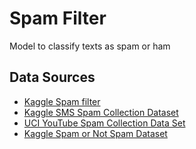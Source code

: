 # Spam Filter

Model to classify texts as spam or ham

## Data Sources

* [Kaggle Spam filter](https://www.kaggle.com/karthickveerakumar/spam-filter)
* [Kaggle SMS Spam Collection Dataset](https://www.kaggle.com/uciml/sms-spam-collection-dataset)
* [UCI YouTube Spam Collection Data Set](https://archive.ics.uci.edu/ml/datasets/YouTube+Spam+Collection)
* [Kaggle Spam or Not Spam Dataset](https://www.kaggle.com/ozlerhakan/spam-or-not-spam-dataset)
